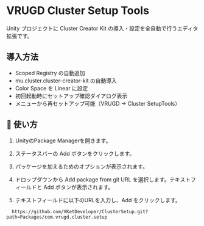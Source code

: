 # VRUGD Cluster Setup Tools

Unity プロジェクトに Cluster Creator Kit の導入・設定を全自動で行うエディタ拡張です。

## 導入方法
- Scoped Registry の自動追加  
- mu.cluster.cluster-creator-kit の自動導入  
- Color Space を Linear に設定  
- 初回起動時にセットアップ確認ダイアログ表示  
- メニューから再セットアップ可能（VRUGD → Cluster SetupTools）

## 🚀 使い方

1. UnityのPackage Managerを開きます。
2. ステータスバーの Add  ボタンをクリックします。
3. パッケージを加えるためのオプションが表示されます。
4. ドロップダウンから Add package from git URL を選択します。テキストフィールドと Add ボタンが表示されます。

5. テキストフィールドに以下のURLを入力し、Add をクリックします。

```
  https://github.com/VKetDeveloper/ClusterSetup.git?path=Packages/com.vrugd.cluster.setup
```